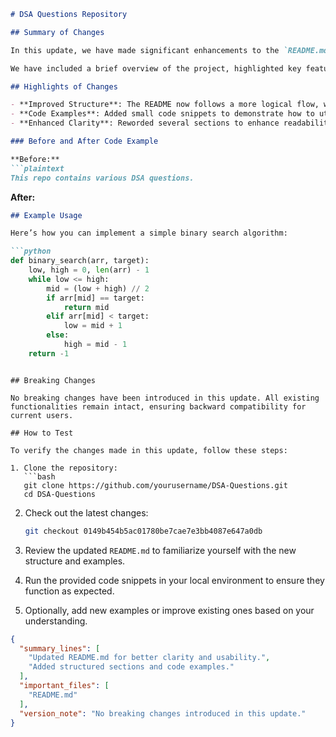```markdown
# DSA Questions Repository

## Summary of Changes

In this update, we have made significant enhancements to the `README.md` file to improve clarity and usability for contributors and users of the DSA Questions repository. The primary goal is to provide a more structured and informative guide that facilitates easier navigation and understanding of the project. This change is essential as it not only aids new contributors in getting started quickly but also helps seasoned developers to find relevant information with minimal effort.

We have included a brief overview of the project, highlighted key features, and provided examples that illustrate the functionality of the data structures and algorithms included in this repository. Additionally, we have ensured that the document is aesthetically pleasing and easy to read, making the onboarding experience smoother for everyone involved.

## Highlights of Changes

- **Improved Structure**: The README now follows a more logical flow, with clearly defined sections for project overview, features, examples, and testing instructions.
- **Code Examples**: Added small code snippets to demonstrate how to utilize the provided algorithms effectively.
- **Enhanced Clarity**: Reworded several sections to enhance readability and understanding of the concepts presented.

### Before and After Code Example

**Before:**
```plaintext
This repo contains various DSA questions.
```

**After:**
```markdown
## Example Usage

Here’s how you can implement a simple binary search algorithm:

```python
def binary_search(arr, target):
    low, high = 0, len(arr) - 1
    while low <= high:
        mid = (low + high) // 2
        if arr[mid] == target:
            return mid
        elif arr[mid] < target:
            low = mid + 1
        else:
            high = mid - 1
    return -1
```
```

## Breaking Changes

No breaking changes have been introduced in this update. All existing functionalities remain intact, ensuring backward compatibility for current users.

## How to Test

To verify the changes made in this update, follow these steps:

1. Clone the repository:
   ```bash
   git clone https://github.com/yourusername/DSA-Questions.git
   cd DSA-Questions
   ```

2. Check out the latest changes:
   ```bash
   git checkout 0149b454b5ac01780be7cae7e3bb4087e647a0db
   ```

3. Review the updated `README.md` to familiarize yourself with the new structure and examples.

4. Run the provided code snippets in your local environment to ensure they function as expected.

5. Optionally, add new examples or improve existing ones based on your understanding.

```json
{
  "summary_lines": [
    "Updated README.md for better clarity and usability.",
    "Added structured sections and code examples."
  ],
  "important_files": [
    "README.md"
  ],
  "version_note": "No breaking changes introduced in this update."
}
```
```